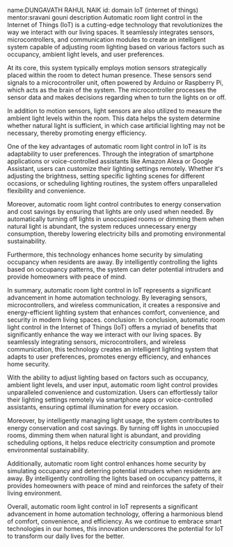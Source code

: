 name:DUNGAVATH RAHUL NAIK
id:
domain IoT (internet of things)
mentor:sravani gouni
description
Automatic room light control in the Internet of Things (IoT) is a cutting-edge technology that revolutionizes the way we interact with our living spaces. It seamlessly integrates sensors, microcontrollers, and communication modules to create an intelligent system capable of adjusting room lighting based on various factors such as occupancy, ambient light levels, and user preferences.

At its core, this system typically employs motion sensors strategically placed within the room to detect human presence. These sensors send signals to a microcontroller unit, often powered by Arduino or Raspberry Pi, which acts as the brain of the system. The microcontroller processes the sensor data and makes decisions regarding when to turn the lights on or off.

In addition to motion sensors, light sensors are also utilized to measure the ambient light levels within the room. This data helps the system determine whether natural light is sufficient, in which case artificial lighting may not be necessary, thereby promoting energy efficiency.

One of the key advantages of automatic room light control in IoT is its adaptability to user preferences. Through the integration of smartphone applications or voice-controlled assistants like Amazon Alexa or Google Assistant, users can customize their lighting settings remotely. Whether it's adjusting the brightness, setting specific lighting scenes for different occasions, or scheduling lighting routines, the system offers unparalleled flexibility and convenience.

Moreover, automatic room light control contributes to energy conservation and cost savings by ensuring that lights are only used when needed. By automatically turning off lights in unoccupied rooms or dimming them when natural light is abundant, the system reduces unnecessary energy consumption, thereby lowering electricity bills and promoting environmental sustainability.

Furthermore, this technology enhances home security by simulating occupancy when residents are away. By intelligently controlling the lights based on occupancy patterns, the system can deter potential intruders and provide homeowners with peace of mind.

In summary, automatic room light control in IoT represents a significant advancement in home automation technology. By leveraging sensors, microcontrollers, and wireless communication, it creates a responsive and energy-efficient lighting system that enhances comfort, convenience, and security in modern living spaces.
conclusion:
In conclusion, automatic room light control in the Internet of Things (IoT) offers a myriad of benefits that significantly enhance the way we interact with our living spaces. By seamlessly integrating sensors, microcontrollers, and wireless communication, this technology creates an intelligent lighting system that adapts to user preferences, promotes energy efficiency, and enhances home security.

With the ability to adjust lighting based on factors such as occupancy, ambient light levels, and user input, automatic room light control provides unparalleled convenience and customization. Users can effortlessly tailor their lighting settings remotely via smartphone apps or voice-controlled assistants, ensuring optimal illumination for every occasion.

Moreover, by intelligently managing light usage, the system contributes to energy conservation and cost savings. By turning off lights in unoccupied rooms, dimming them when natural light is abundant, and providing scheduling options, it helps reduce electricity consumption and promote environmental sustainability.

Additionally, automatic room light control enhances home security by simulating occupancy and deterring potential intruders when residents are away. By intelligently controlling the lights based on occupancy patterns, it provides homeowners with peace of mind and reinforces the safety of their living environment.

Overall, automatic room light control in IoT represents a significant advancement in home automation technology, offering a harmonious blend of comfort, convenience, and efficiency. As we continue to embrace smart technologies in our homes, this innovation underscores the potential for IoT to transform our daily lives for the better.
